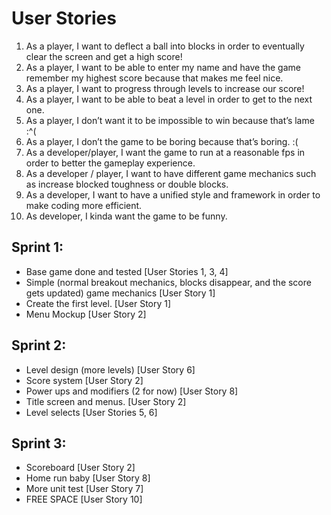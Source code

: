 # User Stories
1.	As a player, I want to deflect a ball into blocks in order to eventually clear the screen and get a high score!
2.	As a player, I want to be able to enter my name and have the game remember my highest score because that makes me feel nice.
3.	As a player, I want to progress through levels to increase our score!
4.	As a player, I want to be able to beat a level in order to get to the next one.
5.	As a player, I don’t want it to be impossible to win because that’s lame :^(
6.  As a player, I don’t the game to be boring because that’s boring. :(
7.	As a developer/player, I want the game to run at a reasonable fps in order to better the gameplay experience.
8.	As a developer / player, I want to have different game mechanics such as increase blocked toughness or double blocks.
9.	As a developer, I want to have a unified style and framework in order to make coding more efficient.
10.	As developer, I kinda want the game to be funny.

## Sprint 1:
-	Base game done and tested [User Stories 1, 3, 4]
-	Simple (normal breakout mechanics, blocks disappear, and the score gets updated) game mechanics [User Story 1]
-	Create the first level. [User Story 1]
-	Menu Mockup [User Story 2]
## Sprint 2:
-	Level design (more levels) [User Story 6]
-	Score system  [User Story 2]
-	Power ups and modifiers (2 for now) [User Story 8]
-	Title screen and menus. [User Story 2]
-	Level selects [User Stories 5, 6]
## Sprint 3:
-	Scoreboard [User Story 2]
-	Home run baby [User Story 8]
-	More unit test [User Story 7]
-	FREE SPACE [User Story 10]
